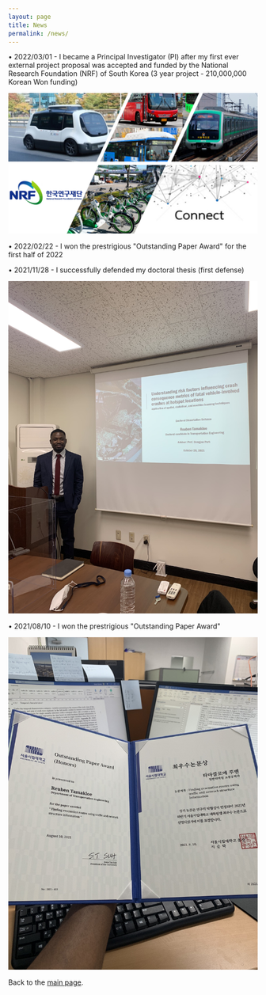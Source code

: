 ```yaml
---
layout: page
title: News
permalink: /news/
---
```


•	2022/03/01 - I became a Principal Investigator (PI) after my first ever external project proposal was accepted and funded by the National Research Foundation (NRF) of South Korea (3 year project - 210,000,000 Korean Won funding)
<p align="center">
  <img src="/assets/SAV PROJECT.jpg" />
</p>

•	2022/02/22 - I won the prestrigious "Outstanding Paper Award" for the first half of 2022


•	2021/11/28 - I successfully defended my doctoral thesis (first defense)
<p align="center">
  <img src="/assets/KakaoTalk_20220204_172629665.jpg" />
</p>


•	2021/08/10 - I won the prestrigious "Outstanding Paper Award"
<p align="center">
  <img src="/assets/KakaoTalk_20220204_173035317.jpg" />
</p>


Back to the [main page](https://drtamakloe.github.io/).

